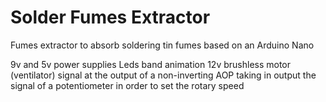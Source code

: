 # Solder Fumes Extractor
Fumes extractor to absorb soldering tin fumes based on an Arduino Nano

9v and 5v power supplies
Leds band animation
12v brushless motor (ventilator) signal at the output of a non-inverting AOP taking in output the signal of a potentiometer in order to set the rotary speed
